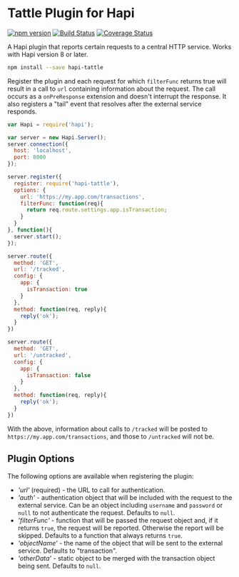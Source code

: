 Tattle Plugin for Hapi
======================

[![npm version](https://badge.fury.io/js/hapi-tattle.svg)](http://badge.fury.io/js/hapi-tattle)
[![Build Status](https://travis-ci.org/dialexa/hapi-tattle.svg)](https://travis-ci.org/dialexa/hapi-tattle)
[![Coverage Status](https://coveralls.io/repos/dialexa/hapi-tattle/badge.svg)](https://coveralls.io/r/dialexa/hapi-tattle)

A Hapi plugin that reports certain requests to a central HTTP service.  Works with Hapi version 8 or later.

```bash
npm install --save hapi-tattle
```

Register the plugin and each request for which `filterFunc` returns true will result in a call to `url` containing information about the request.  The call occurs as a `onPreResponse` extension and doesn't interrupt the response.  It also registers a "tail" event that resolves after the external service responds.

```javascript
var Hapi = require('hapi');

var server = new Hapi.Server();
server.connection({
  host: 'localhost',
  port: 8000
});

server.register({
  register: require('hapi-tattle'),
  options: {
    url: 'https://my.app.com/transactions',
    filterFunc: function(req){
      return req.route.settings.app.isTransaction;
    }
  }
}, function(){
  server.start();
});

server.route({
  method: 'GET',
  url: '/tracked',
  config: {
    app: {
      isTransaction: true
    }
  },
  method: function(req, reply){
    reply('ok');
  }
})

server.route({
  method: 'GET',
  url: '/untracked',
  config: {
    app: {
      isTransaction: false
    }
  },
  method: function(req, reply){
    reply('ok');
  }
})
```

With the above, information about calls to `/tracked` will be posted to `https://my.app.com/transactions`, and those to `/untracked` will not be.

Plugin Options
--------------

The following options are available when registering the plugin:
- _'url'_ (required) - the URL to call for authentication.
- _'auth'_ - authentication object that will be included with the request to the external service.  Can be an object including `username` and `password` or `null` to not authenticate the request.  Defaults to `null`.
- _'filterFunc'_ - function that will be passed the request object and, if it returns `true`, the request will be reported.  Otherwise the report will be skipped.  Defaults to a function that always returns `true`.
- _'objectName'_ - the name of the object that will be sent to the external service.  Defaults to "transaction".
- _'otherData'_ - static object to be merged with the transaction object being sent.  Defaults to `null`.